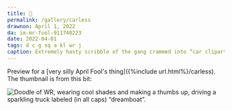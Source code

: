 ```yaml
---
title: 🚗
permalink: /gallery/carless
drawnon: April 1, 2022
da: im-mr-fool-911740223
date: 2022-04-01
tags: d c g sq a kl wr j
caption: Extremely hasty scribble of the gang crammed into “car clipart.
---
```

Preview for a [very silly April Fool's thing]({%include url.html%}/carless). The thumbnail is from this bit:

<img src="{%include url.html%}/assets/img/carless/8a.png" alt="Doodle of WR, wearing cool shades and making a thumbs up, driving a sparkling truck labeled (in all caps) “dreamboat”."/>